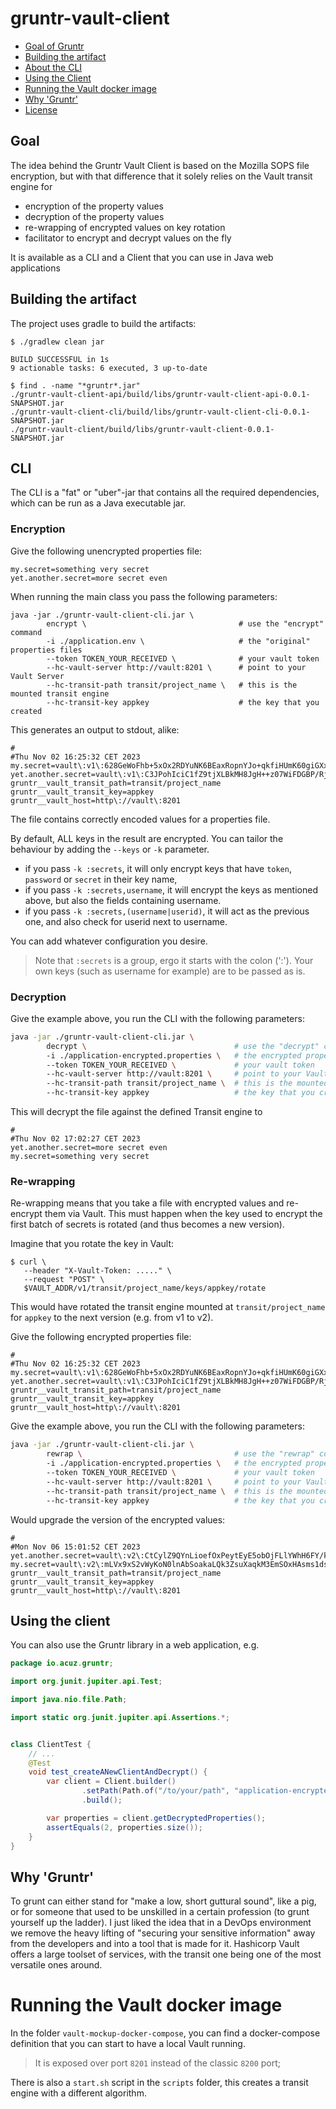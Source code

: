 # gruntr-vault-client

- [Goal of Gruntr](#goal)
- [Building the artifact](#building-the-artifact)
- [About the CLI](#cli)
- [Using the Client](#using-the-client)
- [Running the Vault docker image](#running-the-vault-docker-image)
- [Why 'Gruntr'](#why-gruntr)
- [License](LICENSE.md)


## Goal

The idea behind the Gruntr Vault Client is based on the Mozilla SOPS file encryption, but with that difference that it solely relies on the Vault transit engine for

- encryption of the property values
- decryption of the property values 
- re-wrapping of encrypted values on key rotation
- facilitator to encrypt and decrypt values on the fly

It is available as a CLI and a Client that you can use in Java web applications

## Building the artifact

The project uses gradle to build the artifacts:

```shell
$ ./gradlew clean jar

BUILD SUCCESSFUL in 1s
9 actionable tasks: 6 executed, 3 up-to-date

$ find . -name "*gruntr*.jar"
./gruntr-vault-client-api/build/libs/gruntr-vault-client-api-0.0.1-SNAPSHOT.jar
./gruntr-vault-client-cli/build/libs/gruntr-vault-client-cli-0.0.1-SNAPSHOT.jar
./gruntr-vault-client/build/libs/gruntr-vault-client-0.0.1-SNAPSHOT.jar
```

## CLI

The CLI is a "fat" or "uber"-jar that contains all the required dependencies, which can be run as a Java executable jar.

### Encryption

Give the following unencrypted properties file:

```properties
my.secret=something very secret
yet.another.secret=more secret even
```

When running the main class you pass the following parameters:

```shell
java -jar ./gruntr-vault-client-cli.jar \ 
        encrypt \                                  # use the "encrypt" command
        -i ./application.env \                     # the "original" properties files
        --token TOKEN_YOUR_RECEIVED \              # your vault token
        --hc-vault-server http://vault:8201 \      # point to your Vault Server
        --hc-transit-path transit/project_name \   # this is the mounted transit engine
        --hc-transit-key appkey                    # the key that you created
```
This generates an output to stdout, alike:

```properties
#
#Thu Nov 02 16:25:32 CET 2023
my.secret=vault\:v1\:628GeWoFhb+5xOx2RDYuNK6BEaxRopnYJo+qkfiHUmK60giGXxmRo59mpd7F9cjSvg\=\=
yet.another.secret=vault\:v1\:C3JPohIciC1fZ9tjXLBkMH8JgH++z07WiFDGBP/Rj548es0cc6Lnt46kz70\=
gruntr__vault_transit_path=transit/project_name
gruntr__vault_transit_key=appkey
gruntr__vault_host=http\://vault\:8201
```

The file contains correctly encoded values for a properties file.

By default, ALL keys in the result are encrypted. You can tailor the behaviour by adding the `--keys` or `-k` parameter.
- if you pass `-k :secrets`, it will only encrypt keys that have `token`, `password` or `secret` in their key name,
- if you pass `-k :secrets,username`, it will encrypt the keys as mentioned above, but also the fields containing username.
- if you pass `-k :secrets,(username|userid)`, it will act as the previous one, and also check for userid next to username.

You can add whatever configuration you desire.

> Note that `:secrets` is a group, ergo it starts with the colon (':'). Your own keys (such as username for example) are to be passed as is.

### Decryption

Give the example above, you run the CLI with the following parameters:

```bash
java -jar ./gruntr-vault-client-cli.jar \ 
        decrypt \                                 # use the "decrypt" command 
        -i ./application-encrypted.properties \   # the encrypted properties file
        --token TOKEN_YOUR_RECEIVED \             # your vault token
        --hc-vault-server http://vault:8201 \     # point to your Vault Server
        --hc-transit-path transit/project_name \  # this is the mounted transit engine
        --hc-transit-key appkey                   # the key that you created
```

This will decrypt the file against the defined Transit engine to

```properties
#
#Thu Nov 02 17:02:27 CET 2023
yet.another.secret=more secret even
my.secret=something very secret
```

### Re-wrapping

Re-wrapping means that you take a file with encrypted values and re-encrypt them via Vault. 
This must happen when the key used to encrypt the first batch of secrets is rotated (and thus becomes a new version).

Imagine that you rotate the key in Vault:

```shell
$ curl \
   --header "X-Vault-Token: ....." \
   --request "POST" \
   $VAULT_ADDR/v1/transit/project_name/keys/appkey/rotate
```

This would have rotated the transit engine mounted at `transit/project_name` for `appkey` to the next version (e.g. from v1 to v2).

Give the following encrypted properties file:

```properties
#
#Thu Nov 02 16:25:32 CET 2023
my.secret=vault\:v1\:628GeWoFhb+5xOx2RDYuNK6BEaxRopnYJo+qkfiHUmK60giGXxmRo59mpd7F9cjSvg\=\=
yet.another.secret=vault\:v1\:C3JPohIciC1fZ9tjXLBkMH8JgH++z07WiFDGBP/Rj548es0cc6Lnt46kz70\=
gruntr__vault_transit_path=transit/project_name
gruntr__vault_transit_key=appkey
gruntr__vault_host=http\://vault\:8201
```

Give the example above, you run the CLI with the following parameters:

```bash
java -jar ./gruntr-vault-client-cli.jar \ 
        rewrap \                                  # use the "rewrap" command 
        -i ./application-encrypted.properties \   # the encrypted properties file
        --token TOKEN_YOUR_RECEIVED \             # your vault token
        --hc-vault-server http://vault:8201 \     # point to your Vault Server
        --hc-transit-path transit/project_name \  # this is the mounted transit engine
        --hc-transit-key appkey                   # the key that you created
```

Would upgrade the version of the encrypted values:

```properties
#
#Mon Nov 06 15:01:52 CET 2023
yet.another.secret=vault\:v2\:CtCylZ9QYnLioefOxPeytEyE5obOjFLlYWhH6FY/kIw/dODgr6G3WZjD6LU\=
my.secret=vault\:v2\:mLVx9xS2vWyKoN0lnAbSoakaLQk3ZsuXaqkM3EmSOxHAsms1dsz5wR31XX2z4qUhew\=\=
gruntr__vault_transit_path=transit/project_name
gruntr__vault_transit_key=appkey
gruntr__vault_host=http\://vault\:8201
```

## Using the client

You can also use the Gruntr library in a web application, e.g.

```java
package io.acuz.gruntr;

import org.junit.jupiter.api.Test;

import java.nio.file.Path;

import static org.junit.jupiter.api.Assertions.*;


class ClientTest {
    // ...
    @Test
    void test_createANewClientAndDecrypt() {
        var client = Client.builder()
                .setPath(Path.of("/to/your/path", "application-encrypted.properties"))
                .build();

        var properties = client.getDecryptedProperties();
        assertEquals(2, properties.size());
    }
}
```

## Why 'Gruntr'

To grunt can either stand for "make a low, short guttural sound", like a pig, or for someone that used to be unskilled in a certain profession (to grunt yourself up the ladder).
I just liked the idea that in a DevOps environment we remove the heavy lifting of "securing your sensitive information" away from the developers and into a tool that is made for it.
Hashicorp Vault offers a large toolset of services, with the transit one being one of the most versatile ones around.


# Running the Vault docker image

In the folder `vault-mockup-docker-compose`, you can find a docker-compose definition that you can start to have a local Vault running.

> It is exposed over port `8201` instead of the classic `8200` port;

There is also a `start.sh` script in the `scripts` folder, this creates a transit engine with a different algorithm.
